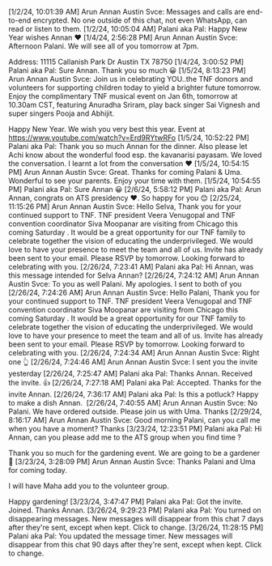 [1/2/24, 10:01:39 AM] Arun Annan Austin Svce: ‎Messages and calls are end-to-end encrypted. No one outside of this chat, not even WhatsApp, can read or listen to them.
[1/2/24, 10:05:04 AM] Palani aka Pal: Happy New Year wishes Annan ❤️
[1/4/24, 2:56:28 PM] Arun Annan Austin Svce: Afternoon Palani. We will see all of you tomorrow at 7pm. 

Address: 
11115 Callanish Park Dr
Austin TX 78750
[1/4/24, 3:00:52 PM] Palani aka Pal: Sure Annan. Thank you so much 😀
[1/5/24, 8:13:23 PM] Arun Annan Austin Svce: Join us in celebrating YOU..the TNF donors and volunteers for supporting children today to yield a brighter future tomorrow. Enjoy the complimentary TNF musical event on Jan 6th, tomorrow at 10.30am CST, featuring Anuradha Sriram, play back singer Sai Vignesh and super singers Pooja and Abhijit. 

Happy New Year. We wish you very best this year.
Event at https://www.youtube.com/watch?v=Erd9RYtwRFo
[1/5/24, 10:52:22 PM] Palani aka Pal: Thank you so much Annan for the dinner. Also please let Achi know about the wonderful food esp. the kavanarisi payasam. We loved the conversation. I learnt a lot from the conversation ❤️
[1/5/24, 10:54:15 PM] Arun Annan Austin Svce: Great. Thanks for coming Palani & Uma. Wonderful to see your parents. Enjoy your time with them.
[1/5/24, 10:54:55 PM] Palani aka Pal: Sure Annan 😀
[2/6/24, 5:58:12 PM] Palani aka Pal: Arun Annan, congrats on ATS presidency ❤️. So happy for you 😊
[2/25/24, 11:15:26 PM] Arun Annan Austin Svce: Hello Selva,
Thank you for your continued support to TNF. TNF president Veera Venugopal and TNF convention coordinator Siva Moopanar are visiting from Chicago this coming Saturday . It would be a great opportunity for our TNF family to celebrate together the vision of educating the underprivileged. We would love to have your presence to meet the team and all of us. Invite has already been sent to your email. Please RSVP by tomorrow. Looking forward to celebrating with you.
[2/26/24, 7:23:41 AM] Palani aka Pal: Hi Annan, was this message intended for Selva Annan?
[2/26/24, 7:24:12 AM] Arun Annan Austin Svce: To you as well Palani. My apologies. I sent to both of you
[2/26/24, 7:24:26 AM] Arun Annan Austin Svce: Hello Palani,
Thank you for your continued support to TNF. TNF president Veera Venugopal and TNF convention coordinator Siva Moopanar are visiting from Chicago this coming Saturday . It would be a great opportunity for our TNF family to celebrate together the vision of educating the underprivileged. We would love to have your presence to meet the team and all of us. Invite has already been sent to your email. Please RSVP by tomorrow. Looking forward to celebrating with you.
[2/26/24, 7:24:34 AM] Arun Annan Austin Svce: Right one 👆
[2/26/24, 7:24:46 AM] Arun Annan Austin Svce: I sent you the invite yesterday
[2/26/24, 7:25:47 AM] Palani aka Pal: Thanks Annan. Received the invite. 👍
[2/26/24, 7:27:18 AM] Palani aka Pal: Accepted. Thanks for the invite Annan.
[2/26/24, 7:36:17 AM] Palani aka Pal: Is this a potluck? Happy to make a dish Annan. ‎<This message was edited>
[2/26/24, 7:40:55 AM] Arun Annan Austin Svce: No Palani. We have ordered outside. Please join us with Uma. Thanks
[2/29/24, 8:16:17 AM] Arun Annan Austin Svce: Good morning Palani, can you call me when you have a moment? Thanks
[3/23/24, 12:23:51 PM] Palani aka Pal: Hi Annan, can you please add me to the ATS group when you find time ? 

Thank you so much for the gardening event. We are going to be a gardener 🙂
[3/23/24, 3:28:09 PM] Arun Annan Austin Svce: Thanks Palani and Uma for coming today. 

I will have Maha add you to the volunteer group. 


Happy gardening!
[3/23/24, 3:47:47 PM] Palani aka Pal: Got the invite. Joined. Thanks Annan.
[3/26/24, 9:29:23 PM] Palani aka Pal: ‎‎‎You turned on disappearing messages. ‎New messages will disappear from this chat ‎7 days after they're sent, except when kept. ‎Click to change.
[3/26/24, 11:28:15 PM] Palani aka Pal: ‎‎‎You updated the message timer. ‎New messages will disappear from this chat ‎90 days after they're sent, except when kept. ‎Click to change.
